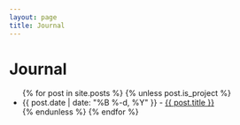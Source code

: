 ```yaml
---
layout: page
title: Journal
---
```

# Journal

<ul>
{% for post in site.posts %}
  {% unless post.is_project %}
    <li>{{ post.date | date: "%B %-d, %Y" }} - <a href="{{ post.url }}">{{ post.title }}</a></li>
  {% endunless %}
{% endfor %}
</ul>
